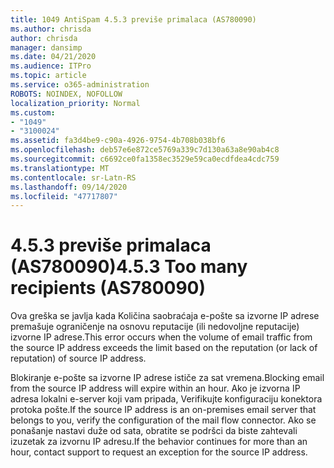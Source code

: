 ```yaml
---
title: 1049 AntiSpam 4.5.3 previše primalaca (AS780090)
ms.author: chrisda
author: chrisda
manager: dansimp
ms.date: 04/21/2020
ms.audience: ITPro
ms.topic: article
ms.service: o365-administration
ROBOTS: NOINDEX, NOFOLLOW
localization_priority: Normal
ms.custom:
- "1049"
- "3100024"
ms.assetid: fa3d4be9-c90a-4926-9754-4b708b038bf6
ms.openlocfilehash: deb57e6e872ce5769a339c7d130a63a8e90ab4c8
ms.sourcegitcommit: c6692ce0fa1358ec3529e59ca0ecdfdea4cdc759
ms.translationtype: MT
ms.contentlocale: sr-Latn-RS
ms.lasthandoff: 09/14/2020
ms.locfileid: "47717807"
---
```

# <a name="453-too-many-recipients-as780090"></a><span data-ttu-id="3fed2-102">4.5.3 previše primalaca (AS780090)</span><span class="sxs-lookup"><span data-stu-id="3fed2-102">4.5.3 Too many recipients (AS780090)</span></span>

<span data-ttu-id="3fed2-103">Ova greška se javlja kada Količina saobraćaja e-pošte sa izvorne IP adrese premašuje ograničenje na osnovu reputacije (ili nedovoljne reputacije) izvorne IP adrese.</span><span class="sxs-lookup"><span data-stu-id="3fed2-103">This error occurs when the volume of email traffic from the source IP address exceeds the limit based on the reputation (or lack of reputation) of source IP address.</span></span>

<span data-ttu-id="3fed2-104">Blokiranje e-pošte sa izvorne IP adrese ističe za sat vremena.</span><span class="sxs-lookup"><span data-stu-id="3fed2-104">Blocking email from the source IP address will expire within an hour.</span></span> <span data-ttu-id="3fed2-105">Ako je izvorna IP adresa lokalni e-server koji vam pripada, Verifikujte konfiguraciju konektora protoka pošte.</span><span class="sxs-lookup"><span data-stu-id="3fed2-105">If the source IP address is an on-premises email server that belongs to you, verify the configuration of the mail flow connector.</span></span> <span data-ttu-id="3fed2-106">Ako se ponašanje nastavi duže od sata, obratite se podršci da biste zahtevali izuzetak za izvornu IP adresu.</span><span class="sxs-lookup"><span data-stu-id="3fed2-106">If the behavior continues for more than an hour, contact support to request an exception for the source IP address.</span></span>
